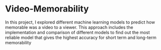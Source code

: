 # Video-Memorability
In this project, I explored different machine learning models to predict how memorable was a video to a viewer. This approach includes the implementation and comparison of different models to find out the most reliable model that gives the highest accuracy for short term and long-term memorability
